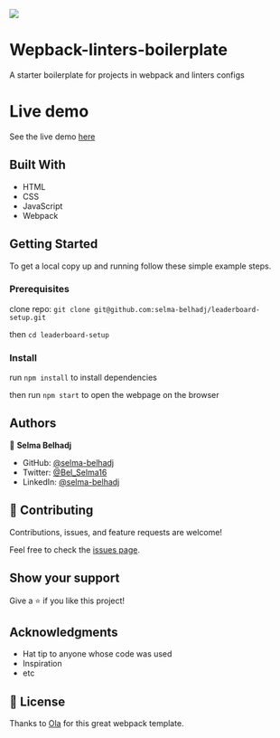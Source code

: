 ![](https://img.shields.io/badge/Microverse-blueviolet)

# Wepback-linters-boilerplate

A starter boilerplate for projects in webpack and linters configs

# Live demo
See the live demo [here](https://selma-belhadj.github.io/leaderboard-setup/)
## Built With

- HTML
- CSS
- JavaScript
- Webpack

## Getting Started

To get a local copy up and running follow these simple example steps.

### Prerequisites

clone repo: `git clone git@github.com:selma-belhadj/leaderboard-setup.git`

then
`cd leaderboard-setup`

### Install

run `npm install` to install dependencies

then run `npm start` to open the webpage on the browser 
## Authors

👤 **Selma Belhadj**

- GitHub: [@selma-belhadj](https://github.com/selma-belhadj)
- Twitter: [@Bel_Selma16](https://twitter.com/Bel_Selma16)
- LinkedIn: [@selma-belhadj](https://www.linkedin.com/in/selma-belhadj/)

## 🤝 Contributing

Contributions, issues, and feature requests are welcome!

Feel free to check the [issues page](../../issues/).

## Show your support

Give a ⭐️ if you like this project!

## Acknowledgments

- Hat tip to anyone whose code was used
- Inspiration
- etc

## 📝 License

Thanks to [Ola](https://github.com/netman5) for this great webpack template.

